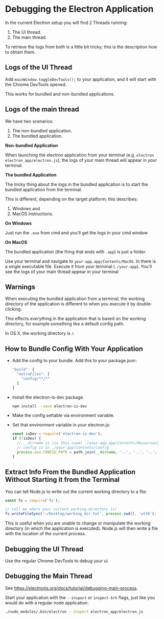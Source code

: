 # Debugging the Electron Application

In the current Electron setup you will find 2 Threads running:

1. The UI thread.
1. The main thread.

To retrieve the logs from both is a little bit tricky; this is the description
how to obtain them.

## Logs of the UI Thread

Add `mainWindow.toggleDevTools();` to your application, and it will start with
the Chrome DevTools opened.

This works for bundled and non-bundled applications.

## Logs of the main thread

We have two scenarios:

1. The non-bundled application.
1. The bundled application.

**Non-bundled Application**

When launching the electron application from your terminal (e.g.  `electron
electron_app/electron.js`), the logs of your main thread will appear in your
terminal.

**The bundled Application**

The tricky thing about the logs in the bundled application is to start the
bundled application from the terminal.

This is different, depending on the target platform; this describes:

1. Windows and
1. MacOS instructions.

**On Windows**

Just run the `.exe` from cmd and you'll get the logs in your cmd window

**On MacOS**

The bundled application (the thing that ends with `.app`) is just a folder.

Use your terminal and navigate to `your-app.app/Contents/MacOS`. In there is a
single executable file. Execute it from your terminal (`./your-app`). You'll
see the logs of your main thread appear in your terminal

## Warnings

When executing the bundled application from a terminal, the working directory
of the application is different to when you execute it by double-clicking.

This effects everything in the application that is based on the working
directory, for example something like a default config path.

In OS X, the working directory is `/`.

## How to Bundle Config With Your Application

- Add the config to your bundle. Add this to your package.json:

   ```JavaScript
   "build": {
     "extraFiles": [
       "config/**/*"
     ]
   }
   ```

- Install the electron-is-dev package.

   ```bash
   npm install --save electron-is-dev
   ```

- Make the config settable via environment variable.
- Set that environment variable in your electron.js:

   ```JavaScript
   const isDev = require('electron-is-dev');
   if (!isDev) {
     // __dirname is (in this case) ./your-app.app/Contents/Resources/app.asar/electron_app
     // config is in ./your-app/Contents/config
     process.env.CONFIG_PATH = path.join(__dirname, '..', '..', '..', 'config');
   }
   ```

## Extract Info From the Bundled Application Without Starting it from the Terminal

You can tell Node.js to write out the current working directory to a file:

```JavaScript
const fs = require('fs');

// tell me where your current working-directory is!
fs.writeFileSync('~/Desktop/working_dir.txt', process.cwd(), 'utf8');
```

This is useful when you are unable to change or manipulate the working
directory (in which the application is executed). Node.js will then write a
file with the location of the current process.

## Debugging the UI Thread

Use the regular Chrome DevTools to debug your ui.

## Debugging the Main Thread

See https://electronjs.org/docs/tutorial/debugging-main-process.

Start your application with the `--inspect` or `inspect-brk` flags, just like
you would do with a regular node application:

```bash
./node_modules/.bin/electron --inspect electron_app/electron.js
```
